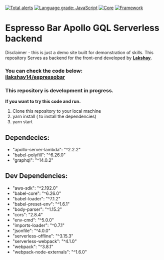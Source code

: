 [![Total alerts](https://img.shields.io/lgtm/alerts/g/nalayakengineer/espressobar-backend.svg?logo=lgtm&logoWidth=18)](https://lgtm.com/projects/g/nalayakengineer/espressobar-backend/alerts/)
[![Language grade: JavaScript](https://img.shields.io/lgtm/grade/javascript/g/nalayakengineer/espressobar-backend.svg?logo=lgtm&logoWidth=18)](https://lgtm.com/projects/g/nalayakengineer/espressobar-backend/context:javascript)
[![Core](https://img.shields.io/badge/core-Javascript-green)](https://github.com/nalayakengineer/espressobar-backend-serverless)
[![Framework](https://img.shields.io/badge/Framework-Serverless-green)](https://github.com/nalayakengineer/espressobar-backend-serverless)

# Espresso Bar Apollo GQL Serverless backend

Disclaimer - this is just a demo site built for demonstration of skills.
This repository Serves as backend for the front-end developed by <a href="https://github.com/ilakshay14/"><strong>Lakshay</strong></a>.

<h3>You can check the code below:<br />
<a href="https://github.com/ilakshay14/espressobar">ilakshay14/espressobar</a>
</h3>

### This repository is development in progress.

<strong>If you want to try this code and run.</strong>

1. Clone this repository to your local machine
2. yarn install ( to install the dependencies)
3. yarn start

<h2>Dependecies:</h2>
<ul>
    <li> "apollo-server-lambda": "^2.2.2"</li>
    <li>"babel-polyfill": "^6.26.0"</li>
    <li> "graphql": "^14.0.2"</li>
</ul>

<h2>Dev Dependencies:</h2>
<ul>
    <li>"aws-sdk": "^2.192.0"</li>
    <li>"babel-core": "^6.26.0"</li>
    <li>"babel-loader": "^7.1.2"</li>
    <li>"babel-preset-env": "^1.6.1"</li>
    <li>"body-parser": "^1.15.2"</li>
    <li>"cors": "2.8.4"</li>
    <li>"env-cmd": "^5.0.0"</li>
    <li>"imports-loader": "^0.7.1"</li>
    <li>"jsonfile": "^4.0.0"</li>
    <li>"serverless-offline": "^3.15.3"</li>
    <li>"serverless-webpack": "^4.1.0"</li>
    <li>"webpack": "^3.8.1"</li>
    <li>"webpack-node-externals": "^1.6.0"</li>
</ul>
